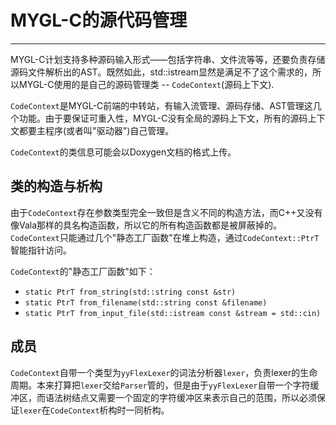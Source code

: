 # MYGL-C的源代码管理

---

MYGL-C计划支持多种源码输入形式——包括字符串、文件流等等，还要负责存储源码文件解析出的AST。既然如此，std::istream显然是满足不了这个需求的，所以MYGL-C使用的是自己的源码管理类 -- `CodeContext`(源码上下文).

`CodeContext`是MYGL-C前端的中转站，有输入流管理、源码存储、AST管理这几个功能。由于要保证可重入性，MYGL-C没有全局的源码上下文，所有的源码上下文都要主程序(或者叫"驱动器")自己管理。

`CodeContext`的类信息可能会以Doxygen文档的格式上传。

## 类的构造与析构

由于`CodeContext`存在参数类型完全一致但是含义不同的构造方法，而C++又没有像Vala那样的具名构造函数，所以它的所有构造函数都是被屏蔽掉的。`CodeContext`只能通过几个"静态工厂函数"在堆上构造，通过`CodeContext::PtrT`智能指针访问。

`CodeContext`的"静态工厂函数"如下：

- `static PtrT from_string(std::string const &str)`
- `static PtrT from_filename(std::string const &filename)`
- `static PtrT from_input_file(std::istream const &stream = std::cin)`

## 成员

`CodeContext`自带一个类型为`yyFlexLexer`的词法分析器`lexer`，负责lexer的生命周期。本来打算把`lexer`交给`Parser`管的，但是由于`yyFlexLexer`自带一个字符缓冲区，而语法树结点又需要一个固定的字符缓冲区来表示自己的范围，所以必须保证`lexer`在`CodeContext`析构时一同析构。
